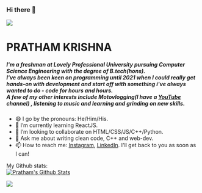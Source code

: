 ### Hi there 👋

<!--
**Prathamkrishna/Prathamkrishna** is a ✨ _special_ ✨ repository because its `README.md` (this file) appears on your GitHub profile.

Here are some ideas to get you started: -->

![](https://visitor-badge.laobi.icu/badge?page_id=Prathamkrishna.Prathamkrishna)

<h1> PRATHAM KRISHNA </h1>
<h5> I'm a freshman at Lovely Professional University pursuing Computer Science Engineering with the degree of B.tech(hons).<br>
I've always been keen on programming until 2021 when I could really get hands-on with development and start off with something i've always wanted to do - code for hours and     hours. <br>
A few of my other interests include Motovlogging(I have a <a href="https://www.youtube.com/channel/UCfkny3ccbpadisVQ0-k7YVQ/videos">YouTube</a> channel) , listening to music and learning and grinding on new skills.</h5>
          

- 😄 I go by the pronouns: He/Him/His.
- 🌱 I’m currently learning ReactJS.
- 👯 I’m looking to collaborate on HTML/CSS/JS/C++/Python.
- 💬 Ask me about writing clean code, C++ and web-dev.
- 📫 How to reach me: <a href = "https://instagram.com/prathamkrishna">Instagram</a>, <a href = "https://www.linkedin.com/in/pratham-krishna-2a4993145/">LinkedIn</a>. I'll get back to you as soon as I can!


My Github stats:
<br>
  <a href="https://github.com/Prathamkrishna">
<img align="center" alt="Pratham's Github Stats" src="https://github-readme-stats.codestackr.vercel.app/api?username=Prathamkrishna&show_icons=true&hide_border=true&count_private=true&include_all_commits=true&theme=radical" /></a>

<a href="https://github.com/Prathamkrishna">
  <img align="center" src="https://github-readme-stats.anuraghazra1.vercel.app/api/top-langs/?username=Prathamkrishna&layout=compact&theme=radical" />
</a>


